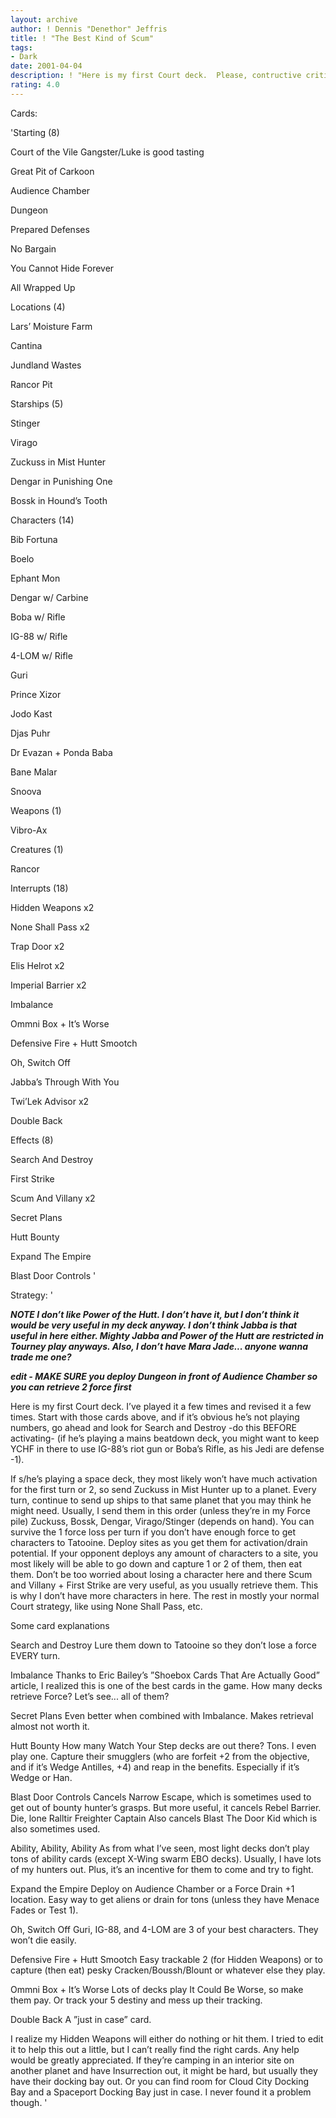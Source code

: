 ```yaml
---
layout: archive
author: ! Dennis "Denethor" Jeffris
title: ! "The Best Kind of Scum"
tags:
- Dark
date: 2001-04-04
description: ! "Here is my first Court deck.  Please, contructive criticism.  Thanks."
rating: 4.0
---
```

Cards: 

'Starting (8)


Court of the Vile Gangster/Luke is good tasting

Great Pit of Carkoon

Audience Chamber

Dungeon

Prepared Defenses

No Bargain

You Cannot Hide Forever

All Wrapped Up


Locations (4)


Lars’ Moisture Farm

Cantina

Jundland Wastes

Rancor Pit


Starships (5)


Stinger

Virago

Zuckuss in Mist Hunter

Dengar in Punishing One

Bossk in Hound’s Tooth


Characters (14)


Bib Fortuna

Boelo

Ephant Mon

Dengar w/ Carbine

Boba w/ Rifle

IG-88 w/ Rifle

4-LOM w/ Rifle

Guri

Prince Xizor

Jodo Kast

Djas Puhr

Dr Evazan + Ponda Baba

Bane Malar

Snoova


Weapons (1)


Vibro-Ax


Creatures (1)


Rancor


Interrupts (18)


Hidden Weapons x2

None Shall Pass x2

Trap Door x2

Elis Helrot x2

Imperial Barrier x2

Imbalance

Ommni Box + It’s Worse

Defensive Fire + Hutt Smootch

Oh, Switch Off

Jabba’s Through With You

Twi’Lek Advisor x2

Double Back


Effects (8)


Search And Destroy

First Strike

Scum And Villany x2

Secret Plans

Hutt Bounty

Expand The Empire

Blast Door Controls '

Strategy: '

***NOTE  I don’t like Power of the Hutt.  I don’t have it, but I don’t think it would be very useful in my deck anyway.  I don’t think Jabba is that useful in here either.  Mighty Jabba and Power of the Hutt are restricted in Tourney play anyways.  Also, I don’t have Mara Jade... anyone wanna trade me one?***


***edit - MAKE SURE you deploy Dungeon in front of Audience Chamber so you can retrieve 2 force first***



Here is my first Court deck.  I’ve played it a few times and revised it a few times.  Start with those cards above, and if it’s obvious he’s not playing numbers, go ahead and look for Search and Destroy -do this BEFORE activating- (if he’s playing a mains beatdown deck, you might want to keep YCHF in there to use IG-88’s riot gun or Boba’s Rifle, as his Jedi are defense -1).


If s/he’s playing a space deck, they most likely won’t have much activation for the first turn or 2, so send Zuckuss in Mist Hunter up to a planet.  Every turn, continue to send up ships to that same planet that you may think he might need.  Usually, I send them in this order (unless they’re in my Force pile)  Zuckuss, Bossk, Dengar, Virago/Stinger (depends on hand).  You can survive the 1 force loss per turn if you don’t have enough force to get characters to Tatooine.  Deploy sites as you get them for activation/drain potential.  If your opponent deploys any amount of characters to a site, you most likely will be able to go down and capture 1 or 2 of them, then eat them.  Don’t be too worried about losing a character here and there Scum and Villany + First Strike are very useful, as you usually retrieve them.  This is why I don’t have more characters in here.  The rest in mostly your normal Court strategy, like using None Shall Pass, etc.


Some card explanations


Search and Destroy  Lure them down to Tatooine so they don’t lose a force EVERY turn.


Imbalance  Thanks to Eric Bailey’s ”Shoebox Cards That Are Actually Good” article, I realized this is one of the best cards in the game.  How many decks retrieve Force?  Let’s see... all of them?


Secret Plans  Even better when combined with Imbalance.  Makes retrieval almost not worth it.


Hutt Bounty  How many Watch Your Step decks are out there?  Tons.  I even play one.  Capture their smugglers (who are forfeit +2 from the objective, and if it’s Wedge Antilles, +4) and reap in the benefits.  Especially if it’s Wedge or Han.


Blast Door Controls  Cancels Narrow Escape, which is sometimes used to get out of bounty hunter’s grasps.  But more useful, it cancels Rebel Barrier.  Die, lone Ralltir Freighter Captain  Also cancels Blast The Door Kid  which is also sometimes used.


Ability, Ability, Ability  As from what I’ve seen, most light decks don’t play tons of ability cards (except X-Wing swarm EBO decks).  Usually, I have lots of my hunters out.  Plus, it’s an incentive for them to come and try to fight.


Expand the Empire  Deploy on Audience Chamber or a Force Drain +1 location.  Easy way to get aliens or drain for tons (unless they have Menace Fades or Test 1).


Oh, Switch Off  Guri, IG-88, and 4-LOM are 3 of your best characters.  They won’t die easily.


Defensive Fire + Hutt Smootch  Easy trackable 2 (for Hidden Weapons) or to capture (then eat) pesky Cracken/Boussh/Blount or whatever else they play.


Ommni Box + It’s Worse  Lots of decks play It Could Be Worse, so make them pay.  Or track your 5 destiny and mess up their tracking.


Double Back  A ”just in case” card.



I realize my Hidden Weapons will either do nothing or hit them.  I tried to edit it to help this out a little, but I can’t really find the right cards.  Any help would be greatly appreciated.  If they’re camping in an interior site on another planet and have Insurrection out, it might be hard, but usually they have their docking bay out.  Or you can find room for Cloud City Docking Bay and a Spaceport Docking Bay just in case.  I never found it a problem though.   '